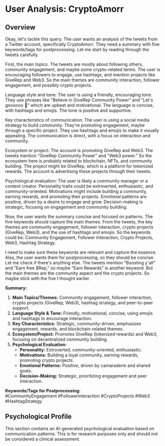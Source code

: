 # User Analysis: CryptoAmorr

## Overview

<think>
Okay, let's tackle this query. The user wants an analysis of the tweets from a Twitter account, specifically CryptoAmorr. They need a summary with five keywords/tags for postprocessing. Let me start by reading through the tweets carefully.

First, the main topics. The tweets are mostly about following others, community engagement, and maybe some crypto-related terms. The user is encouraging followers to engage, use hashtags, and mention projects like GiveRep and Web3. So the main themes are community interaction, follower engagement, and possibly crypto projects.

Language style and tone: The user is using a friendly, encouraging tone. They use phrases like "Believe in GiveRep Community Power" and "Let's goooooo 🚀" which are upbeat and motivational. The language is concise, with hashtags and emojis. The tone is positive and supportive.

Key characteristics of communication: The user is using a social media strategy to build community. They're promoting engagement, maybe through a specific project. They use hashtags and emojis to make it visually appealing. The communication is direct, with a focus on interaction and community.

Ecosystem or project: The account is promoting GiveRep and Web3. The tweets mention "GiveRep Community Power" and "Web3 power." So the ecosystem here is probably related to blockchain, NFTs, and community building. The project might be GiveRep, which is a platform for tokenized rewards. The account is advertising these projects through their tweets.

Psychological evaluation: The user is likely a community manager or a content creator. Personality traits could be extroverted, enthusiastic, and community-oriented. Motivations might include building a community, earning rewards, and promoting their projects. Emotional patterns are positive, driven by a desire to engage and grow. Decision-making is strategic, focusing on engagement and community building.

Now, the user wants the summary concise and focused on patterns. The five keywords should capture the main themes. From the tweets, the key themes are community engagement, follower interaction, crypto projects (GiveRep, Web3), and the use of hashtags and emojis. So the keywords could be: Community Engagement, Follower Interaction, Crypto Projects, Web3, Hashtag Strategy.

I need to make sure these keywords are relevant and capture the essence. Also, the user wants them for postprocessing, so they should be concise. Let me check if there's anything else. The tweets mention "Boosting y'all" and "Earn free $Rep," so maybe "Earn Rewards" is another keyword. But the main themes are the community aspect and the crypto projects. So maybe stick with the five I thought earlier.
</think>

**Summary:**  
1. **Main Topics/Themes:** Community engagement, follower interaction, crypto projects (GiveRep, Web3), hashtag strategy, and peer-to-peer support.  
2. **Language Style & Tone:** Friendly, motivational, concise, using emojis and hashtags to encourage interaction.  
3. **Key Characteristics:** Strategic, community-driven, emphasizes engagement, rewards, and blockchain-related themes.  
4. **Ecosystem/Project:** Promotes GiveRep (tokenized rewards) and Web3, focusing on decentralized community building.  
5. **Psychological Evaluation:**  
   - **Personality:** Extroverted, community-oriented, enthusiastic.  
   - **Motivations:** Building a loyal community, earning rewards, promoting crypto projects.  
   - **Emotional Patterns:** Positive, driven by camaraderie and shared goals.  
   - **Decision-Making:** Strategic, prioritizing engagement and peer interaction.  

**Keywords/Tags for Postprocessing:**  
#CommunityEngagement #FollowerInteraction #CryptoProjects #Web3 #HashtagStrategy

## Psychological Profile

This section contains an AI-generated psychological evaluation based on communication patterns. This is for research purposes only and should not be considered a clinical assessment.